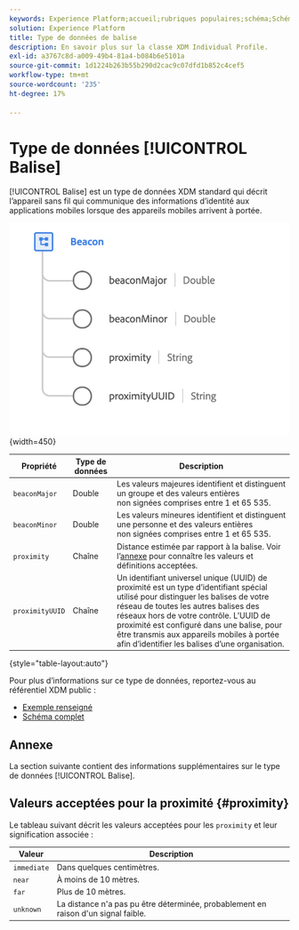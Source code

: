 ```yaml
---
keywords: Experience Platform;accueil;rubriques populaires;schéma;Schéma;XDM;champs;schémas;Schémas;balise;détails de l’interaction;type de données;type de données;type de données;
solution: Experience Platform
title: Type de données de balise
description: En savoir plus sur la classe XDM Individual Profile.
exl-id: a3767c8d-a009-49b4-81a4-b084b6e5101a
source-git-commit: 1d1224b263b55b290d2cac9c07dfd1b852c4cef5
workflow-type: tm+mt
source-wordcount: '235'
ht-degree: 17%

---
```


# Type de données [!UICONTROL Balise]

[!UICONTROL Balise] est un type de données XDM standard qui décrit l’appareil sans fil qui communique des informations d’identité aux applications mobiles lorsque des appareils mobiles arrivent à portée.

![](../images/data-types/beacon.png){width=450}

| Propriété | Type de données | Description |
| --- | --- | --- |
| `beaconMajor` | Double | Les valeurs majeures identifient et distinguent un groupe et des valeurs entières non signées comprises entre 1 et 65 535. |
| `beaconMinor` | Double | Les valeurs mineures identifient et distinguent une personne et des valeurs entières non signées comprises entre 1 et 65 535. |
| `proximity` | Chaîne | Distance estimée par rapport à la balise. Voir l’[annexe](#proximity) pour connaître les valeurs et définitions acceptées. |
| `proximityUUID` | Chaîne | Un identifiant universel unique (UUID) de proximité est un type d’identifiant spécial utilisé pour distinguer les balises de votre réseau de toutes les autres balises des réseaux hors de votre contrôle. L’UUID de proximité est configuré dans une balise, pour être transmis aux appareils mobiles à portée afin d’identifier les balises d’une organisation. |

{style="table-layout:auto"}

Pour plus d’informations sur ce type de données, reportez-vous au référentiel XDM public :

* [ Exemple renseigné ](https://github.com/adobe/xdm/blob/master/components/datatypes/deprecated/beacon-interaction-details.example.1.json)
* [Schéma complet](https://github.com/adobe/xdm/blob/master/components/datatypes/deprecated/beacon-interaction-details.schema.json)

## Annexe

La section suivante contient des informations supplémentaires sur le type de données [!UICONTROL Balise].

## Valeurs acceptées pour la proximité {#proximity}

Le tableau suivant décrit les valeurs acceptées pour les `proximity` et leur signification associée :

| Valeur | Description |
| --- | --- |
| `immediate` | Dans quelques centimètres. |
| `near` | À moins de 10 mètres. |
| `far` | Plus de 10 mètres. |
| `unknown` | La distance n&#39;a pas pu être déterminée, probablement en raison d&#39;un signal faible. |
